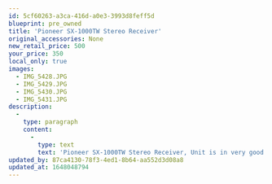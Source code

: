 ```yaml
---
id: 5cf60263-a3ca-416d-a0e3-3993d8feff5d
blueprint: pre_owned
title: 'Pioneer SX-1000TW Stereo Receiver'
original_accessories: None
new_retail_price: 500
your_price: 350
local_only: true
images:
  - IMG_5428.JPG
  - IMG_5429.JPG
  - IMG_5430.JPG
  - IMG_5431.JPG
description:
  -
    type: paragraph
    content:
      -
        type: text
        text: 'Pioneer SX-1000TW Stereo Receiver, Unit is in very good condition, both physically and functionally and has been serviced by our technician - all switches and controls cleaned. The spring-clip speaker connectors were professionally replaced with 5-way binding posts by the previous owner. A very nice sounding and well-conditioned example of a vintage piece of equipment. '
updated_by: 87ca4130-78f3-4ed1-8b64-aa552d3d08a8
updated_at: 1648048794
---
```

